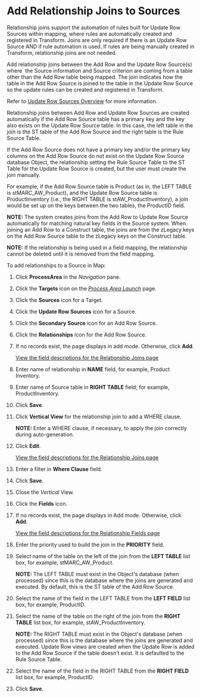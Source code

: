 # Add Relationship Joins to Sources

Relationship joins support the automation of rules built for Update Row
Sources within mapping, where rules are automatically created and
registered in Transform. Joins are only required if there is an Update
Row Source AND if rule automation is used. If rules are being manually
created in Transform, relationship joins are not needed.

Add relationship joins between the Add Row and the Update Row Source(s)
where  the Source information and Source criterion are coming from a
table other than the Add Row table being mapped. The join indicates how
the table in the Add Row Source is joined to the table in the Update Row
Source so the update rules can be created and registered in Transform.

Refer to [Update Row Sources Overview](Add_Update_Row_Sources.htm) for
more information.

Relationship joins between Add Row and Update Row Sources are created
automatically if the Add Row Source table has a primary key and the key
also exists on the Update Row Source table. In this case, the left table
in the join is the ST table of the Add Row Source and the right table is
the Rule Source Table.

If the Add Row Source does not have a primary key and/or the primary key
columns on the Add Row Source do not exist on the Update Row Source
database Object, the relationship setting the Rule Source Table to the
ST Table for the Update Row Source is created, but the user must create
the join manually.

For example, if the Add Row Source table is Product (as in, the LEFT
TABLE is stMARC\_AW\_Product), and the Update Row Source table is
ProductInventory (i.e., the RIGHT TABLE is stAW\_ProductInventory), a
join would be set up on the keys between the two tables, the ProductID
field.

<span style="font-weight: bold;">NOTE:</span> The system creates joins
from the Add Row to Update Row Source automatically for matching natural
key fields in the Source system. When joining an Add Row to a Construct
table, the joins are from the zLegacy keys on the Add Row Source table
to the zLegacy keys on the Construct table.

<span style="font-weight: bold;">NOTE:</span> If the relationship is
being used in a field mapping, the relationship cannot be deleted until
it is removed from the field mapping.

To add relationships to a Source in Map:

1.  Click **ProcessArea** in the *Navigation* pane.

2.  Click the <span style="font-weight: bold;">Targets</span> icon on
    the *[Process Area
    Launch](../Page_Desc/Process_Area_Launch_map.htm)* page.

3.  Click the <span style="font-weight: bold;">Sources</span> icon for a
    Target.

4.  Click the **Update Row Sources** icon for a Source.

5.  Click the <span style="font-weight: bold;">Secondary Source</span>
    icon for an Add Row Source.

6.  Click the **Relationships** icon for the Add Row Source.

7.  If no records exist, the page displays in add mode. Otherwise, click
    **Add**.
    
    [View the field descriptions for the Relationship Joins
    page](../Page_Desc/Relationship_Joins_H.htm)

8.  Enter name of relationship in **NAME** field, for example, Product
    Inventory.

9.  Enter name of Source table in **RIGHT TABLE** field, for example,
    ProductInventory.

10. Click **Save**.

11. Click **Vertical View** for the relationship join to add a WHERE
    clause.
    
    **NOTE:** Enter a WHERE clause, if necessary, to apply the join
    correctly during auto-generation.

12. Click **Edit**.
    
    [View the field descriptions for the Relationship Joins
    page](../Page_Desc/Relationship_Joins_H.htm)

13. Enter a filter in **Where Clause** field.

14. Click **Save**.

15. Close the <span style="font-style: italic;">Vertical</span> View.

16. Click the **Fields** icon.

17. If no records exist, the page displays in Add mode. Otherwise, click
    **Add**.
    
    [View the field descriptions for the Relationship Fields
    page](../Page_Desc/Relationship_Fields.htm)

18. Enter the priority used to build the join in the **PRIORITY** field.

19. Select name of the table on the left of the join from the **LEFT
    TABLE** list box, for example, stMARC\_AW\_Product.
    
    **NOTE:** The LEFT TABLE must exist in the Object's database (when
    processed) since this is the database where the joins are generated
    and executed. By default, this is the ST table of the Add Row
    Source.

20. Select the name of the field in the LEFT TABLE from the **LEFT
    FIELD** list box, for example, ProductID.

21. Select the name of the table on the right of the join from the
    **RIGHT TABLE** list box, for example, stAW\_ProductInventory.
    
    **NOTE:** The RIGHT TABLE must exist in the Object's database (when
    processed) since this is the database where the joins are generated
    and executed. Update Row views are created when the Update Row is
    added to the Add Row Source if the table doesn’t exist. It is
    defaulted to the Rule Source Table.

22. Select the name of the field in the RIGHT TABLE from the **RIGHT
    FIELD** list box, for example, ProductID.

23. Click <span style="font-weight: bold;">Save</span>.
